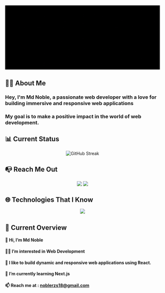 <a href="https://www.facebook.com/noblerzs"><img  src="https://raw.githubusercontent.com/mdnoble1/mdnoble1/main/assets/banner/noblegithub%20banner.gif"></a></p>

## 👨‍💻 About Me

### Hey, I'm Md Noble, a passionate web developer with a love for building immersive and responsive web applications

### My goal is to make a positive impact in the world of web development.

## 📊 Current Status

<p align="center"><img src="https://github-readme-streak-stats.herokuapp.com?user=mdnoble1&theme=burnt-neon&hide_border=true&border_radius=0" alt="GitHub Streak" /></p>

## 📭 Reach Me Out

<p align="center">
<a href="https://www.linkedin.com/in/mdnoble1"><img height="40"  src="https://img.shields.io/badge/LinkedIn-0077B5?style=flat-square&logo=linkedin&logoColor=white"></a>
<a href="https://www.facebook.com/noblerzs"><img height="40"  src="https://img.shields.io/badge/Facebook-1877F2?style=flat-square&logo=facebook&logoColor=white"></a></p>

## 🌐 Technologies That I Know

<p align="center">
  <a href="https://skillicons.dev">
    <img src="https://skillicons.dev/icons?i=html,css,tailwind,js,react,firebase,mongo,git&perline=4" />
  </a>
</p>

## 👀 Current Overview

#### 👋 Hi, I’m Md Noble

#### 👨‍💻 I’m interested in Web Development

#### 🤵 I like to build dynamic and responsive web applications using React.

#### 🌱 I’m currently learning Next.js

#### 📫 Reach me at : noblerzs18@gmail.com
